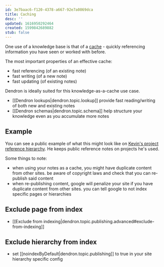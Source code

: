 ```yaml
---
id: 3e7baac6-f120-4378-a667-92e7a0869dca
title: Caching
desc: ''
updated: 1616950292464
created: 1599842689882
stub: false
---
```

One use of a knowledge base is that of a [cache](https://en.wikipedia.org/wiki/Cache_(computing)) - quickly referencing information you have seen or worked with before. 

The most important properties of an effective cache:

- fast referencing (of an existing note)
- fast writing (of a new note)
- fast updating (of existing notes)

Dendron is ideally suited for this knowledge-as-a-cache use case. 

- [[Dendron lookups|dendron.topic.lookup]] provide fast reading/writing of both new and existing notes
- [[Dendron schemas|dendron.topic.schema]] help structure your knowledge even as you accumulate more notes

## Example

You can see a public example of what this might look like on [Kevin's project reference hierarchy](https://www.kevinslin.com/notes/3dd58f62-fee5-4f93-b9f1-b0f0f59a9b64.html). He keeps public reference notes on projects he's used. 

Some things to note: 

- when using your notes as a cache, you might have duplicate content from other sites. be aware of copyright laws and check that you can re-publish said content
- when re-publishing content, google will penalize your site if you have duplicate content from other sites. you can tell google to not index specific pages or hierarchies
    

## Exclude page from index

- [[Exclude from indexing|dendron.topic.publishing.advanced#exclude-from-indexing]]

## Exclude hierarchy from index

- set [[noindexByDefault|dendron.topic.publishing]] to true in your site hierarchy specific config

